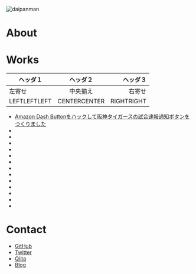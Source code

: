 ![daipanman](https://user-images.githubusercontent.com/31620041/38806881-b2681dc8-41b5-11e8-9080-6265b41dae69.png)

# About

# Works
|ヘッダ１|ヘッダ２|ヘッダ３|
|---|:---:|---:|
|左寄せ|中央揃え|右寄せ|
|LEFTLEFTLEFT|CENTERCENTER|RIGHTRIGHT|

- <a href="http://www.daipanman.com/entry/2017/08/02/214429">Amazon Dash Buttonをハックして阪神タイガースの試合速報通知ボタンをつくりました</a>
- <a href=""></a>
- <a href=""></a>
- <a href=""></a>
- <a href=""></a>
- <a href=""></a>
- <a href=""></a>
- <a href=""></a>
- <a href=""></a>
- <a href=""></a>
- <a href=""></a>
- <a href=""></a>
- <a href=""></a>
- <a href=""></a>

# Contact
- <a href="https://github.com/donchan922">GitHub</a>
- <a href="https://twitter.com/donchan922">Twitter</a>
- <a href="https://qiita.com/donchan922">Qiita</a>
- <a href="http://www.daipanman.com/">Blog</a>
